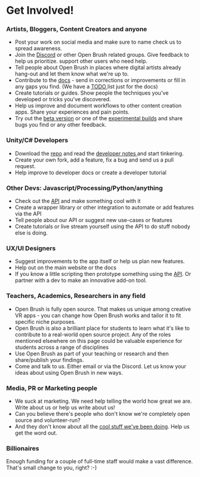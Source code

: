 # Get Involved!

### Artists, Bloggers, Content Creators and anyone

* Post your work on social media and make sure to name check us to spread awareness.
* Join the [Discord](https://discord.com/invite/W7NCEYnEfy) or other Open Brush related groups. Give feedback to help us prioritize. support other users who need help.
* Tell people about Open Brush in places where digital artists already hang-out and let them know what we're up to.
* Contribute to the [docs](https://docs.openbrush.app/) - send in corrections or improvements or fill in any gaps you find. (We have a [TODO ](https://docs.openbrush.app/docs-todo)list just for the docs)
* Create tutorials or guides. Show people the techniques you've developed or tricks you've discovered.
* Help us improve and document workflows to other content creation apps. Share your experiences and pain points.
* Try out the [beta version](https://docs.openbrush.app/alternate-and-experimental-builds/open-brush-beta-docs) or one of the [experimental builds](https://docs.openbrush.app/alternate-and-experimental-builds) and share bugs you find or any other feedback.

### Unity/C# Developers

* Download the [repo](https://github.com/icosa-foundation/open-brush) and read the [developer notes ](https://docs.openbrush.app/developer-notes)and start tinkering.
* Create your own fork, add a feature, fix a bug and send us a pull request.
* Help improve to developer docs or create a developer tutorial

### Other Devs: Javascript/Processing/Python/anything

* Check out the [API](https://docs.openbrush.app/alternate-and-experimental-builds/open-brush-beta-docs) and make something cool with it
* Create a wrapper library or other integration to automate or add features via the API
* Tell people about our API or suggest new use-cases or features
* Create tutorials or live stream yourself using the API to do stuff nobody else is doing.

### UX/UI Designers

* Suggest improvements to the app itself or help us plan new features.
* Help out on the main website or the docs
* If you know a little scripting then prototype something using the [API](https://docs.openbrush.app/user-guide/open-brush-api). Or partner with a dev to make an innovative add-on tool.

### Teachers, Academics, Researchers in any field

* Open Brush is fully open source. That makes us unique among creative VR apps - you can change how Open Brush works and tailor it to fit specific niche purposes.
* Open Brush is also a brilliant place for students to learn what it's like to contribute to a real-world open source project. Any of the roles mentioned elsewhere on this page could be valuable experience for students across a range of disciplines
* Use Open Brush as part of your teaching or research and then share/publish your findings.
* Come and talk to us. Either email or via the Discord. Let us know your ideas about using Open Brush in new ways.

### Media, PR or Marketing people

* We suck at marketing. We need help telling the world how great we are. Write about us or help us write about us!
* Can you believe there's people who don't know we're completely open source and volunteer-run?
* And they don't know about all the [cool stuff we've been doing](https://opencollective.com/icosa/updates/2021-retrospective-and-open-brush-1-0). Help us get the word out.

### Billionaires

Enough funding for a couple of full-time staff would make a vast difference. That's small change to you, right? :-)
